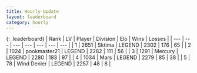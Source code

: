```yaml
---
title: Hourly Update
layout: leaderboard
category: hourly
---
```


{: .leaderboard}
| Rank | LV | Player | Division | Elo | Wins | Losses |
| --- | --- | --- | --- | --- | --- | --- |
| <span data-change="0">1</span> | 2651 | <span title="ID: 353063">Sktima</span> | LEGEND | <span data-change="0">2302</span> | <span data-change="0">176</span> | <span data-change="0">65</span> |
| <span data-change="0">2</span> | 1024 | <span title="ID: 652474">pookmaster21</span> | LEGEND | <span data-change="0">2282</span> | <span data-change="0">111</span> | <span data-change="0">56</span> |
| <span data-change="0">3</span> | 1291 | <span title="ID: 692745">Mercury</span> | LEGEND | <span data-change="0">2280</span> | <span data-change="0">183</span> | <span data-change="0">97</span> |
| <span data-change="0">4</span> | 1034 | <span title="ID: 651782">Mаrs</span> | LEGEND | <span data-change="0">2279</span> | <span data-change="0">85</span> | <span data-change="0">38</span> |
| <span data-change="0">5</span> | 78 | <span title="ID: 742601">Wind Denier</span> | LEGEND | <span data-change="0">2257</span> | <span data-change="0">48</span> | <span data-change="0">8</span> |